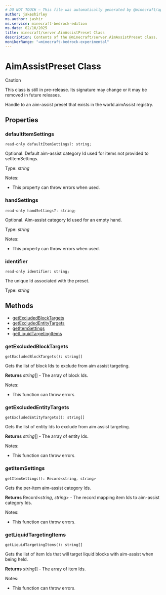 ```yaml
---
# DO NOT TOUCH — This file was automatically generated by @minecraft/api-docs-generator, to report problems file an issue at https://github.com/Mojang/minecraft-scripting-libraries
author: jakeshirley
ms.author: jashir
ms.service: minecraft-bedrock-edition
ms.date: 02/10/2025
title: minecraft/server.AimAssistPreset Class
description: Contents of the @minecraft/server.AimAssistPreset class.
monikerRange: "=minecraft-bedrock-experimental"
---
```

# AimAssistPreset Class

> [!CAUTION]
> This class is still in pre-release.  Its signature may change or it may be removed in future releases.

Handle to an aim-assist preset that exists in the world.aimAssist registry.

## Properties

### **defaultItemSettings**
`read-only defaultItemSettings?: string;`

Optional. Default aim-assist category Id used for items not provided to setItemSettings.

Type: *string*

Notes:
  - This property can throw errors when used.

### **handSettings**
`read-only handSettings?: string;`

Optional. Aim-assist category Id used for an empty hand.

Type: *string*

Notes:
  - This property can throw errors when used.

### **identifier**
`read-only identifier: string;`

The unique Id associated with the preset.

Type: *string*

## Methods
- [getExcludedBlockTargets](#getexcludedblocktargets)
- [getExcludedEntityTargets](#getexcludedentitytargets)
- [getItemSettings](#getitemsettings)
- [getLiquidTargetingItems](#getliquidtargetingitems)

### **getExcludedBlockTargets**
`
getExcludedBlockTargets(): string[]
`

Gets the list of block Ids to exclude from aim assist targeting.

**Returns** *string*[] - The array of block Ids.
  
Notes:
- This function can throw errors.

### **getExcludedEntityTargets**
`
getExcludedEntityTargets(): string[]
`

Gets the list of entity Ids to exclude from aim assist targeting.

**Returns** *string*[] - The array of entity Ids.
  
Notes:
- This function can throw errors.

### **getItemSettings**
`
getItemSettings(): Record<string, string>
`

Gets the per-item aim-assist category Ids.

**Returns** Record<*string*, *string*> - The record mapping item Ids to aim-assist category Ids.
  
Notes:
- This function can throw errors.

### **getLiquidTargetingItems**
`
getLiquidTargetingItems(): string[]
`

Gets the list of item Ids that will target liquid blocks with aim-assist when being held.

**Returns** *string*[] - The array of item Ids.
  
Notes:
- This function can throw errors.
